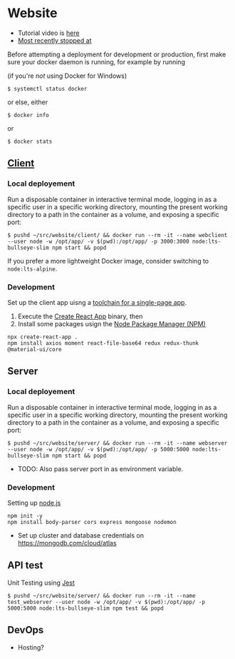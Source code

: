 # Website

* Tutorial video is [here](https://www.youtube.com/watch?v=ngc9gnGgUdA&list=PL6QREj8te1P7VSwhrMf3D3Xt4V6_SRkhu)
* [Most recently stopped at](https://www.youtube.com/watch?v=ngc9gnGgUdA&t=2218s)

Before attempting a deployment for development or production, first make sure your docker daemon is running, for example by running

(if you're _not_ using Docker for Windows)
```shell
$ systemctl status docker
```
or else, either
```shell
$ docker info
```
or
```shell
$ docker stats
```

## [Client](client/README.md)

### Local deployement

Run a disposable container in interactive terminal mode, logging in as a specific user in a specific working directory, mounting the present working directory to a path in the container as a volume, and exposing a specific port: 
```shell
$ pushd ~/src/website/client/ && docker run --rm -it --name webclient --user node -w /opt/app/ -v $(pwd):/opt/app/ -p 3000:3000 node:lts-bullseye-slim npm start && popd
```

If you prefer a more lightweight Docker image, consider switching to `node:lts-alpine`.

### Development

Set up the client app uisng a [toolchain for a single-page app](https://reactjs.org/docs/create-a-new-react-app.html#recommended-toolchains).
1. Execute the [Create React App](https://create-react-app.dev/) binary, then 
2. Install some packages usign the [Node Package Manager (NPM)](https://www.npmjs.com/)

```shell
npx create-react-app .
npm install axios moment react-file-base64 redux redux-thunk @material-ui/core
```

## Server

### Local deployement

Run a disposable container in interactive terminal mode, logging in as a specific user in a specific working directory, mounting the present working directory to a path in the container as a volume, and exposing a specific port: 
```shell
$ pushd ~/src/website/server/ && docker run --rm -it --name webserver --user node -w /opt/app/ -v $(pwd):/opt/app/ -p 5000:5000 node:lts-bullseye-slim npm start && popd
```
* TODO: Also pass server port in as environment variable.

### Development

Setting up [node.js](https://nodejs.org/)

```shell
npm init -y
npm install body-parser cors express mongoose nodemon
```

* Set up cluster and database credentials on https://mongodb.com/cloud/atlas

## API test

Unit Testing using [Jest](https://jestjs.io/)

```shell
$ pushd ~/src/website/server/ && docker run --rm -it --name test_webserver --user node -w /opt/app/ -v $(pwd):/opt/app/ -p 5000:5000 node:lts-bullseye-slim npm test && popd
```

## DevOps
* Hosting?